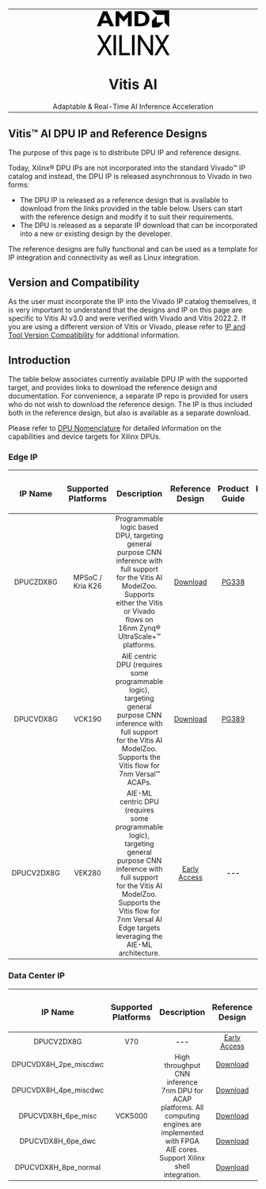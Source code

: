 <table class="sphinxhide">
 <tr>
   <td align="center"><img src="https://raw.githubusercontent.com/Xilinx/Image-Collateral/main/xilinx-logo.png" width="30%"/><h1>Vitis AI</h1><h0>Adaptable & Real-Time AI Inference Acceleration</h0>
   </td>
 </tr>
</table>

## Vitis&trade; AI DPU IP and Reference Designs

The purpose of this page is to distribute DPU IP and reference designs.

Today, Xilinx&reg; DPU IPs are not incorporated into the standard Vivado&trade; IP catalog and instead, the DPU IP is released asynchronous to Vivado in two forms:

- The DPU IP is released as a reference design that is available to download from the links provided in the table below.  Users can start with the reference design and modify it to suit their requirements.
- The DPU is released as a separate IP download that can be incorporated into a new or existing design by the developer.  

The reference designs are fully functional and can be used as a template for IP integration and connectivity as well as Linux integration.

## Version and Compatibility

As the user must incorporate the IP into the Vivado IP catalog themselves, it is very important to understand that the designs and IP on this page are specific to Vitis AI v3.0 and were verified with Vivado and Vitis 2022.2.  If you are using a different version of Vitis or Vivado, please refer to [IP and Tool Version Compatibility](https://xilinx.github.io/Vitis-AI/docs/reference/version_compatibility.html) for additional information.

## Introduction

The table below associates currently available DPU IP with the supported target, and provides links to download the reference design and documentation.  For convenience, a separate IP repo is provided for users who do not wish to download the reference design.  The IP is thus included both in the reference design, but also is available as a separate download.  

Please refer to [DPU Nomenclature](https://xilinx.github.io/Vitis-AI/docs/reference/dpu_nomenclature.html) for detailed information on the capabilities and device targets for Xilinx DPUs.


### Edge IP


<table>
<thead>
  <tr>
    <th width="10%" align="center"><h3><b>IP Name</b></hr></th>
    <th width="5%" align="center"><h3><b>Supported Platforms</b></hr></th>
    <th width="65%" align="center"><h3><b>Description</b></hr></th>
    <th width="10%" align="center"><h3><b>Reference Design</b></hr></th>
    <th width="5%" align="center"><h3><b>Product Guide</b></hr></th>
    <th width="5%" align="center"><h3><b>Read Me</b></hr></th>
    <th width="5%" align="center"><h3><b>IP-only Download</b></hr></th>
  </tr>
</thead>
<tbody>
  <tr>
    <td align="center">DPUCZDX8G</td>
    <td align="center">MPSoC / Kria K26</td>
    <td align="center">Programmable logic based DPU, targeting general purpose CNN inference with full support for the Vitis AI ModelZoo. Supports either the Vitis or Vivado flows on 16nm Zynq&reg; UltraScale+&trade; platforms.</td>
    <td align="center"><a href="https://www.xilinx.com/bin/public/openDownload?filename=DPUCZDX8G_VAI_v3.0.tar.gz">Download</a></td>
    <td align="center"><a href="https://docs.xilinx.com/r/en-US/pg338-dpu">PG338</a></td>
   <td align="center"><a href="ref_design_docs/README_DPUCZDX8G.md">Link</a></td>
   <td align="center"><a href="https://www.xilinx.com/bin/public/openDownload?filename=DPUCZDX8G_ip_repo_VAI_v3.0.tar.gz">Get IP</a></td>
  </tr>
  <tr>
    <td align="center">DPUCVDX8G</td>
    <td align="center">VCK190</td>
    <td align="center"> AIE centric DPU (requires some programmable logic), targeting general purpose CNN inference with full support for the Vitis AI ModelZoo. Supports the Vitis flow for 7nm Versal&trade; ACAPs.</td> 
    <td align="center"><a href="https://www.xilinx.com/bin/public/openDownload?filename=DPUCVDX8G_VAI_v3.0.tar.gz">Download</a></td>
    <td align="center"><a href="https://docs.xilinx.com/r/en-US/pg389-dpucvdx8g">PG389</a></td>
   <td align="center"><a href="ref_design_docs/README_DPUCVDX8G.md">Link</a></td>
   <td align="center"><a href="https://www.xilinx.com/bin/public/openDownload?filename=DPUCVDX8G_ip_repo_VAI_v3.0.tar.gz">Get IP</a></td>
  </tr>
  <tr>
    <td align="center">DPUCV2DX8G</td>
    <td align="center">VEK280</td>
    <td align="center"> AIE-ML centric DPU (requires some programmable logic), targeting general purpose CNN inference with full support for the Vitis AI ModelZoo. Supports the Vitis flow for 7nm Versal AI Edge targets leveraging the AIE-ML architecture.</td> 
    <td align="center"><a href="https://www.xilinx.com/member/vitis-ai-vek280.html">Early Access</a></td>
    <td align="center"><b>---</b></td>
   <td align="center"><b>---</b></td>
   <td align="center"><b>---</b></td>
  </tr>
</tbody>
</table>

### Data Center IP

<table>
<thead>
  <tr>
    <th width="10%" align="center"><h3><b>IP Name</b></hr></th>
    <th width="5%" align="center"><h3><b>Supported Platforms</b></hr></th>
    <th width="50%" align="center"><h3><b>Description</b></hr></th>
    <th width="10%" align="center"><h3><b>Reference Design</b></hr></th>
    <th width="10%" align="center"><h3><b>Product Guide</b></hr></th>
  </tr>
</thead>
<tbody>
  <tr>
    <td align="center">DPUCV2DX8G</td>
    <td align="center">V70</td>
    <td align="center"><b>---</b></td> 
    <td align="center"><a href="https://www.xilinx.com/member/v70.html">Early Access</a></td>
    <td align="center"><b>---</b></td>
  </tr>
  <tr>
    <td align="center">DPUCVDX8H_2pe_miscdwc</td>
    <td rowspan="5" align="center">VCK5000</td>
    <td rowspan="5" align="center">High throughput CNN inference 7nm DPU for ACAP platforms. All computing engines are implemented with FPGA AIE cores.  Support Xilinx shell integration.</td>
    <td align="center"><a href="https://www.xilinx.com/bin/public/openDownload?filename=DPUCVDX8H_2pe_miscdwc_VAI_v3.0.tar.gz">Download</a></td>
    <td rowspan="5" align="center"><a href="https://docs.xilinx.com/r/en-US/pg403-dpucvdx8h">PG403</a></td>
  </tr>
  <tr>
    <td align="center">DPUCVDX8H_4pe_miscdwc</td>
    <td align="center"><a href="https://www.xilinx.com/bin/public/openDownload?filename=DPUCVDX8H_4pe_miscdwc_VAI_v3.0.tar.gz">Download</a></td>
  </tr>
  <tr>
    <td align="center">DPUCVDX8H_6pe_misc</td>
    <td align="center"><a href="https://www.xilinx.com/bin/public/openDownload?filename=DPUCVDX8H_6pe_misc_VAI_v3.0.tar.gz">Download</a></td>
  </tr>
  <tr>
    <td align="center">DPUCVDX8H_6pe_dwc</td>
    <td align="center"><a href="https://www.xilinx.com/bin/public/openDownload?filename=DPUCVDX8H_6pe_dwc_VAI_v3.0.tar.gz">Download</a></td>
  </tr>
  <tr>
    <td align="center">DPUCVDX8H_8pe_normal</td>
    <td align="center"><a href="https://www.xilinx.com/bin/public/openDownload?filename=DPUCVDX8H_8pe_normal_VAI_v3.0.tar.gz">Download</a></td>
  </tr>
</tbody>
</table>
